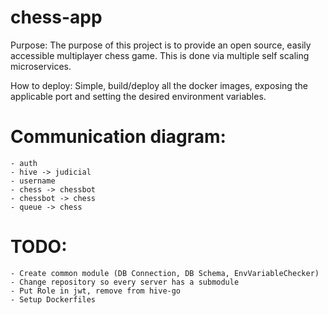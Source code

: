 # chess-app

Purpose: The purpose of this project is to provide an open source, easily accessible multiplayer chess game. This is done via multiple self scaling microservices.

How to deploy: Simple, build/deploy all the docker images, exposing the applicable port and setting the desired environment variables.

# Communication diagram:
    - auth
    - hive -> judicial
    - username
    - chess -> chessbot
    - chessbot -> chess
    - queue -> chess

# TODO:
    - Create common module (DB Connection, DB Schema, EnvVariableChecker)
    - Change repository so every server has a submodule
    - Put Role in jwt, remove from hive-go    
    - Setup Dockerfiles